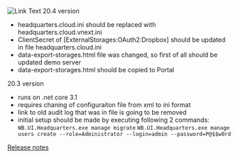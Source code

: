 ![Link Text](https://build.mysurvey.solutions/app/rest/builds/buildType:(id:CI_Package)/statusIcon)
20.4 version
- headquarters.cloud.ini should be replaced with headquarters.cloud.vnext.ini
- ClientSecret of [ExternalStorages:OAuth2:Dropbox] should be updated in file headquarters.cloud.ini
- data-export-storages.html file was changed, so first of all should be updated demo server
- data-export-storages.html should be copied to Portal

20.3 version
- runs on .net core 3.1
- requires chaning of configuraiton file from xml to ini format
- link to old audit log that was in file is going to be removed
- initial setup should be made by executing following 2 commands:
`WB.UI.Headquarters.exe manage migrate`
`WB.UI.Headquarters.exe manage users create --role=Administrator --login=admin --password=P@$$w0rd`

[Release notes](https://github.com/surveysolutions/surveysolutions/wiki/Release-notes)
